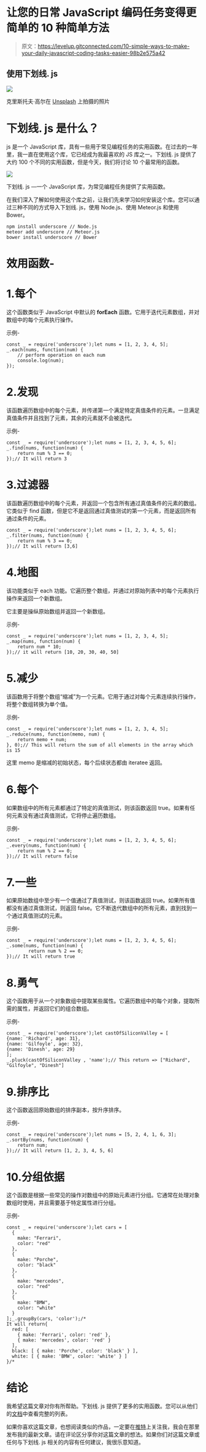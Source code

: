# 让您的日常 JavaScript 编码任务变得更简单的 10 种简单方法

> 原文：<https://levelup.gitconnected.com/10-simple-ways-to-make-your-daily-javascript-coding-tasks-easier-98b2e575a42>

## 使用下划线. js

![](img/ae2ea339f3ddb5cd3a79348ff3efe5f1.png)

克里斯托夫·高尔在 [Unsplash](https://unsplash.com?utm_source=medium&utm_medium=referral) 上拍摄的照片

# 下划线. js 是什么？

js 是一个 JavaScript 库，具有一些用于常见编程任务的实用函数。在过去的一年里，我一直在使用这个库，它已经成为我最喜欢的 JS 库之一。下划线. js 提供了大约 100 个不同的实用函数，但是今天，我们将讨论 10 个最常用的函数。

![](img/5b23421e092796cb0a54d10f017158bd.png)

下划线. js —一个 JavaScript 库，为常见编程任务提供了实用函数。

在我们深入了解如何使用这个库之前，让我们先来学习如何安装这个库。您可以通过三种不同的方式导入下划线. js，使用 Node.js、使用 Meteor.js 和使用 Bower。

```
npm install underscore // Node.js
meteor add underscore // Meteor.js 
bower install underscore // Bower
```

# 效用函数-

# 1.每个

这个函数类似于 JavaScript 中默认的 **forEach** 函数。它用于迭代元素数组，并对数组中的每个元素执行操作。

示例-

```
const _ = require('underscore');let nums = [1, 2, 3, 4, 5];
_.each(nums, function(num) {
    // perform operation on each num
    console.log(num);
});
```

# 2.发现

该函数遍历数组中的每个元素，并传递第一个满足特定真值条件的元素。一旦满足真值条件并且找到了元素，其余的元素就不会被迭代。

示例-

```
const _ = require('underscore');let nums = [1, 2, 3, 4, 5, 6];
_.find(nums, function(num) {
    return num % 3 == 0;
});// It will return 3
```

# 3.过滤器

该函数遍历数组中的每个元素，并返回一个包含所有通过真值条件的元素的数组。它类似于 find 函数，但是它不是返回通过真值测试的第一个元素，而是返回所有通过条件的元素。

```
const _ = require('underscore');let nums = [1, 2, 3, 4, 5, 6];
_.filter(nums, function(num) {
    return num % 3 == 0;
});// It will return [3,6]
```

# 4.地图

该功能类似于 each 功能。它遍历整个数组，并通过对原始列表中的每个元素执行操作来返回一个新数组。

它主要是操纵原始数组并返回一个新数组。

示例-

```
const _ = require('underscore');let nums = [1, 2, 3, 4, 5];
_.map(nums, function(num) {
    return num * 10;
});// it will return [10, 20, 30, 40, 50]
```

# 5.减少

该函数用于将整个数组“缩减”为一个元素。它用于通过对每个元素连续执行操作，将整个数组转换为单个值。

示例-

```
const _ = require('underscore');let nums = [1, 2, 3, 4, 5];
_.reduce(nums, function(memo, num) {
    return memo + num;
}, 0);// This will return the sum of all elements in the array which is 15
```

这里 memo 是缩减的初始状态，每个后续状态都由 iteratee 返回。

# 6.每个

如果数组中的所有元素都通过了特定的真值测试，则该函数返回 true。如果有任何元素没有通过真值测试，它将停止遍历数组。

示例-

```
const _ = require('underscore');let nums = [1, 2, 3, 4, 5, 6];
_.every(nums, function(num) {
    return num % 2 == 0;
});// It will return false
```

# 7.一些

如果原始数组中至少有一个值通过了真值测试，则该函数返回 true。如果所有值都没有通过真值测试，则返回 false。它不断迭代数组中的所有元素，直到找到一个通过真值测试的元素。

示例-

```
const _ = require('underscore');let nums = [1, 2, 3, 4, 5, 6];
_.some(nums, function(num) {
		return num % 2 == 0;
});// It will return true
```

# 8.勇气

这个函数用于从一个对象数组中提取某些属性。它遍历数组中的每个对象，提取所需的属性，并返回它们的组合数组。

示例-

```
const _ = require('underscore');let castOfSiliconValley = [
{name: 'Richard', age: 31}, 
{name: 'Gilfoyle', age: 32}, 
{name: 'Dinesh', age: 29}
];
_.pluck(castOfSiliconValley , 'name');// This return => ["Richard", "Gilfoyle", "Dinesh"]
```

# 9.排序比

这个函数返回原始数组的排序副本，按升序排序。

示例-

```
const _ = require('underscore');let nums = [5, 2, 4, 1, 6, 3];
_.sortBy(nums, function(num) {
    return num;
});// It will return [1, 2, 3, 4, 5, 6]
```

# 10.分组依据

这个函数是根据一些常见的操作对数组中的原始元素进行分组。它通常在处理对象数组时使用，并且需要基于特定属性进行分组。

示例-

```
const _ = require('underscore');let cars = [
  {
    make: "Ferrari",
    color: "red"
  },
  {
    make: "Porche",
    color: "black"
  },
  {
    make: "mercedes",
    color: "red"
  },
  {
    make: "BMW",
    color: "white"
  }
];_.groupBy(cars, 'color');/*
It will return{
  red: [
    { make: 'Ferrari', color: 'red' },
    { make: 'mercedes', color: 'red' }
  ],
  black: [ { make: 'Porche', color: 'black' } ],
  white: [ { make: 'BMW', color: 'white' } ]    
}/*
```

# 结论

我希望这篇文章对你有所帮助。下划线. js 提供了更多的实用函数。您可以从他们的[文档](https://underscorejs.org)中查看完整的列表。

如果你喜欢这篇文章，也想阅读类似的作品，一定要在[推特](https://twitter.com/RahilSarvaiya)上关注我，我会在那里发布我的最新文章。请在评论区分享你对这篇文章的想法。如果你们对这篇文章或任何与下划线. js 相关的内容有任何建议，我很乐意知道。